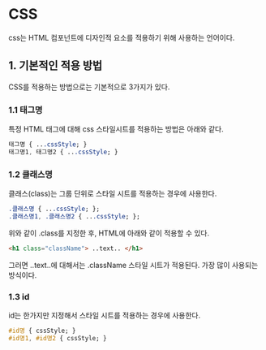 # CSS 

css는 HTML 컴포넌트에 디자인적 요소를 적용하기 위해 사용하는 언어이다.

## 1. 기본적인 적용 방법

CSS를 적용하는 방법으로는 기본적으로 3가지가 있다.

### 1.1 태그명

특정 HTML 태그에 대해 css 스타일시트를 적용하는 방법은 아래와 같다.

```css
태그명 { ...cssStyle; }
태그명1, 태그명2 { ...cssStyle; }
```

### 1.2 클래스명

클래스(class)는 그룹 단위로 스타일 시트를 적용하는 경우에 사용한다.

```css
.클래스명 { ...cssStyle; };
.클래스명1, .클래스명2 { ...cssStyle; };
```
위와 같이 .class를 지정한 후, HTML에 아래와 같이 적용할 수 있다.

```HTML
<h1 class="className"> ..text.. </h1>
```

그러면 ..text..에 대해서는 .className 스타일 시트가 적용된다. 가장 많이 사용되는 방식이다.

### 1.3 id

id는 한가지만 지정해서 스타일 시트를 적용하는 경우에 사용한다.

```css
#id명 { cssStyle; }
#id명1, #id명2 { cssStyle; }
```
